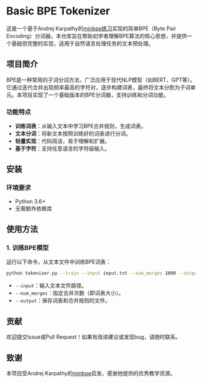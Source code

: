 # Basic BPE Tokenizer

这是一个基于Andrej Karpathy的[minbpe练习](https://github.com/karpathy/minbpe/tree/master)实现的简单BPE（Byte Pair Encoding）分词器。本仓库旨在帮助初学者理解BPE算法的核心思想，并提供一个基础但完整的实现，适用于自然语言处理任务的文本预处理。

## 项目简介

BPE是一种常用的子词分词方法，广泛应用于现代NLP模型（如BERT、GPT等）。它通过迭代合并出现频率最高的字符对，逐步构建词表，最终将文本分割为子词单元。本项目实现了一个基础版本的BPE分词器，支持训练和分词功能。

### 功能特点
- **训练词表**：从输入文本中学习BPE合并规则，生成词表。
- **文本分词**：将新文本按照训练好的词表进行分词。
- **轻量实现**：代码简洁，易于理解和扩展。
- **基于字符**：支持任意语言的字符级输入。

## 安装

### 环境要求
- Python 3.6+
- 无需额外依赖库


## 使用方法

### 1. 训练BPE模型
运行以下命令，从文本文件中训练BPE词表：
```bash
python tokenizer.py --train --input input.txt --num_merges 1000 --output vocab.json
```
- `--input`：输入文本文件路径。
- `--num_merges`：指定合并次数（即词表大小）。
- `--output`：保存词表和合并规则的文件。



## 贡献
欢迎提交Issue或Pull Request！如果有改进建议或发现bug，请随时联系。

## 致谢
本项目受Andrej Karpathy的[minbpe](https://github.com/karpathy/minbpe)启发，感谢他提供的优秀教学资源。
